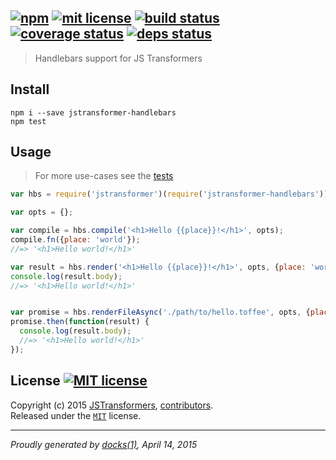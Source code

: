 ## [![npm][npmjs-img]][npmjs-url] [![mit license][license-img]][license-url] [![build status][travis-img]][travis-url] [![coverage status][coveralls-img]][coveralls-url] [![deps status][daviddm-img]][daviddm-url]

> Handlebars support for JS Transformers

## Install
```
npm i --save jstransformer-handlebars
npm test
```


## Usage
> For more use-cases see the [tests](./test/index.js)

```js
var hbs = require('jstransformer')(require('jstransformer-handlebars'));

var opts = {};

var compile = hbs.compile('<h1>Hello {{place}}!</h1>', opts);
compile.fn({place: 'world'});
//=> '<h1>Hello world!</h1>'

var result = hbs.render('<h1>Hello {{place}}!</h1>', opts, {place: 'world'});
console.log(result.body);
//=> '<h1>Hello world!</h1>'


var promise = hbs.renderFileAsync('./path/to/hello.toffee', opts, {place: 'world'});
promise.then(function(result) {
  console.log(result.body);
  //=> '<h1>Hello world!</h1>'
});
```


## License [![MIT license][license-img]][license-url]
Copyright (c) 2015 [JSTransformers][jstransformers-url], [contributors][contrib-graf].  
Released under the [`MIT`][license-url] license.


[jstransformers-url]: https://github.com/jstransformers

[npmjs-url]: http://npm.im/jstransformer-handlebars
[npmjs-img]: https://img.shields.io/npm/v/jstransformer-handlebars.svg?style=flat&label=jstransformer-handlebars

[coveralls-url]: https://coveralls.io/r/jstransformers/jstransformer-handlebars?branch=master
[coveralls-img]: https://img.shields.io/coveralls/jstransformers/jstransformer-handlebars.svg?style=flat

[license-url]: https://github.com/jstransformers/jstransformer-handlebars/blob/master/LICENSE
[license-img]: https://img.shields.io/badge/license-MIT-blue.svg?style=flat

[travis-url]: https://travis-ci.org/jstransformers/jstransformer-handlebars
[travis-img]: https://img.shields.io/travis/jstransformers/jstransformer-handlebars.svg?style=flat

[daviddm-url]: https://david-dm.org/jstransformers/jstransformer-handlebars
[daviddm-img]: https://img.shields.io/david/jstransformers/jstransformer-handlebars.svg?style=flat

[contrib-more]: http://j.mp/1stW47C
[contrib-graf]: https://github.com/jstransformers/jstransformer-handlebars/graphs/contributors

***

_Proudly generated by [docks(1)](https://github.com/tunnckoCore), April 14, 2015_